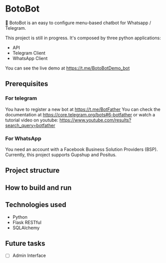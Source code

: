 # BotoBot
🐬 BotoBot is an easy to configure menu-based chatbot for Whatsapp / Telegram.

This project is still in progress. It's composed by three python applications:
- API
- Telegram Client
- WhatsApp Client

You can see the live demo at https://t.me/BotoBotDemo_bot

## Prerequisites
### For telegram
You have to register a new bot at https://t.me/BotFather
You can check the documentation at https://core.telegram.org/bots#6-botfather or watch a tutorial video on youtube: https://www.youtube.com/results?search_query=botfather

### For WhatsApp
You need an account with a Facebook Business Solution Providers (BSP). Currently, this project supports Gupshup and Positus.

## Project structure

## How to build and run

## Technologies used
- Python
- Flask RESTful
- SQLAlchemy

## Future tasks

- [ ] Admin Interface
